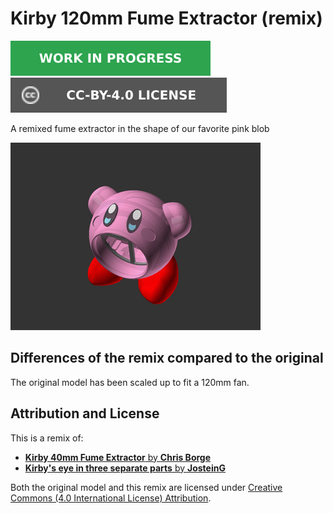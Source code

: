 # Kirby 120mm Fume Extractor (remix)

![This model is a work in progress][work-in-progress-badge]
[![CC-BY-4.0 license][license-badge]][license]

A remixed fume extractor in the shape of our favorite pink blob

![Model render](images/readme/demo.png)

## Differences of the remix compared to the original

The original model has been scaled up to fit a 120mm fan.

## Attribution and License

This is a remix of:

* [**Kirby 40mm Fume Extractor** by **Chris Borge**][original-model-url]
* [**Kirby's eye in three separate parts** by **JosteinG**][original-model-eyes-url]

Both the original model and this remix are licensed under
[Creative Commons (4.0 International License) Attribution][license].

[license-badge]: /_static/license-badge-cc-by-4.0.svg
[license]: http://creativecommons.org/licenses/by/4.0/
[original-model-eyes-url]: https://www.printables.com/model/437712-kirbys-eye-in-three-separate-parts
[original-model-url]: https://www.printables.com/model/348385-kirby-40mm-fume-extractor
[work-in-progress-badge]: /_static/work-in-progress-badge.svg
